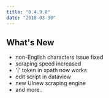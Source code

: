 ```yaml
---
title: "0.4.9.0"
date: "2018-03-30"
---
```


## What's New

- non-English characters issue fixed
- scraping speed increased
- '|' token in xpath now works
- edit script in dataview
- new UInew scraping engine
- and more..